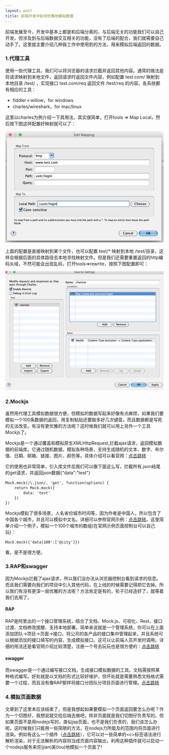 ```yaml
---
layout: post
title: 前端开发中如何优雅地模拟数据
---
```


前端发展至今，开发中基本上都是和后端分离的，与后端无关的功能我们可以自己开发，但涉及到与后端数据交互相关的功能，没有了后端的配合，我们就需要自己动手了。这里就主要介绍几种我工作中使用到的方法，用来模拟后端返回的数据。

### 1.代理工具

使用一些代理工具，我们可以将浏览器的请求拦截并返回其他内容。通常的做法是将请求映射到本地文件，返回请求时返回文件内容，例如配置 test.com/ 映射到本地目录 /test/ ，实现接口 test.com/req 返回文件 /test/req 的内容。各系统都有相应的工具：

* fiddler＋willow，for windows
* charles/wireshark，for mac/linux

这里以charles为例介绍一下其用法，其实很简单，打开tools => Map Local，然后按下图这样配置好映射就可以了：

![图片](/img/resource/mock-data-1.png)

上面的配置是直接映射到某个文件，也可以配置 test/\* 映射到本地 /test/目录，这样会根据后面的具体路径去本地寻找映射文件。但是我们还需要重置返回的http编码头域，不然可能会出现乱码，打开tools=>rewrite，按照下图配置即可：

![图片](/img/resource/mock-data-2.png)

### 2.Mockjs

虽然用代理工具模拟数据很方便，但模拟的数据写起来好像有点麻烦，如果我们要模拟一个100条数据的返回，用复制粘贴还要敲多好几次键盘，而且数据都是写死的无法改变。有没有更优雅的方法呢？这时候我们就可以用上另外一个工具Mockjs了。

Mockjs是一个通过覆盖和模拟原生XMLHttpRequest,拦截ajax请求，返回模拟数据的前端库。它通过随机数据，模拟各种场景，支持生成随机的文本、数字、布尔值、日期、邮箱、链接、图片、颜色等。具体介绍可以看官网：[点击跳转](http://mockjs.com/)

它的使用也非常简单，引入库文件后我们可以像下面这么写，拦截所有.json结尾的get请求，并返回json数据{"data":"test"}

```
Mock.mock(/\.json/, 'get', function(options) {
	return Mock.mock({
		data: 'test'
	})
})
```

Mockjs模拟了很多场景，人名省份城市时间等，因为作者是中国人，所以包含了中国各个城市，并且可以模拟中文名。详细可以参照官网示例：[点击跳转](http://mockjs.com/examples.html)。这里简单介绍一个例子，模拟一个100个城市的数组(在官网示例页面控制台可以自己玩)：

```
Mock.mock({'data|100':['@city']})
```

看，是不是很方便。

### 3.RAP和swagger

因为Mockjs拦截了ajax请求，所以我们没办法从浏览器控制台看到请求的信息。而且我们需要向我们的项目中引入其他代码，在上线的时候需要记得把它去掉。所以我们有没有更深一层优雅的方法呢？方法肯定是有的，轮子已经造好了，就等着我们去用了。

#### RAP
RAP是阿里出的一个接口管理系统，结合了文档、Mock.js、可视化、Rest、接口过渡、文档修改提醒、支持本地部署。简单来说就是一个管理系统，你可以在上面添加团队->项目->页面->接口，将公司的各产品的接口集中管理起来，并且系统可以根据添加的接口填写的内容，生成模拟接口。这可以让前端人员开发时调用。详细的用法还是看官网介绍比较清楚，注册一个号去玩玩也是很方便的：[点击跳转](http://rap.taobao.org/)

#### swagger

而swagger是一个通过编写接口文档，生成接口模拟数据的工具。文档需按照某种格式编写。好处就是以文档的形式比较好维护，但坏处就是需要熟悉文档格式需要一个过程，而且没有像RAP那样将接口分团队分项目页面进行管理。[点击跳转](http://editor.swagger.io/#/)

### 4.模拟页面数据

文章到了这里本应该结束了，但是我想起如果要模拟一个页面返回要怎么办呢？作为一个切图仔，我想说就交给后端去做吧，除非页面就是我们切图仔负责写的。但如果页面不是用nodejs写的，类似jsp页面，也不是我们负责的，我们该怎么办呢。这时候我们只能用一些简陋的方法，在nodejs力所能及的范围内将页面进行渲染。例如有这么一个插件（[点击跳转](https://github.com/DanielSchaffer/node-jsp)），它可以对一些简单的&lt;c&gt;标签语法进行解析渲染，对于无法解析的内容则当成页面内容输出，利用这种插件就可以启动一个nodejs服务来完(jian)美(lou)地模拟一个页面了!